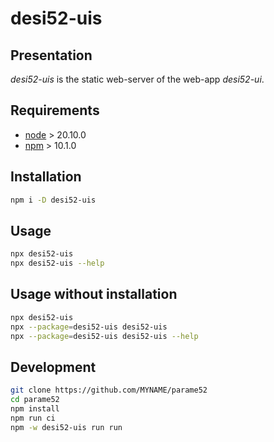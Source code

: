 desi52-uis
==========


Presentation
------------

*desi52-uis* is the static web-server of the web-app *desi52-ui*.


Requirements
------------

- [node](https://nodejs.org) > 20.10.0
- [npm](https://docs.npmjs.com/cli) > 10.1.0


Installation
------------

```bash
npm i -D desi52-uis
```


Usage
-----

```bash
npx desi52-uis
npx desi52-uis --help
```


Usage without installation
--------------------------

```bash
npx desi52-uis
npx --package=desi52-uis desi52-uis
npx --package=desi52-uis desi52-uis --help
```


Development
-----------

```bash
git clone https://github.com/MYNAME/parame52
cd parame52
npm install
npm run ci
npm -w desi52-uis run run
```


